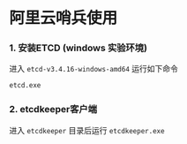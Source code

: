 # 阿里云哨兵使用


### 1. 安装ETCD (windows 实验环境)
进入 `etcd-v3.4.16-windows-amd64` 运行如下命令
```bigquery
etcd.exe
```


### 2. etcdkeeper客户端
进入 `etcdkeeper` 目录后运行 `etcdkeeper.exe`


